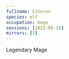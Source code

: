 ```yaml
---
fullname: Citeron
species: elf
occupation: mage
sessions: [2022-08-16]
mirrors: [1]
---
```

Legendary Mage
